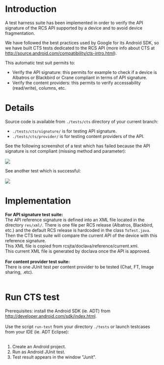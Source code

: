 # Introduction #

A test harness suite has been implemented in order to verify the API signature of the RCS API supported by a device and to avoid device fragmentation.

We have followed the best practices used by Google for its Android SDK, so we have built CTS tests dedicated to the RCS API (more info about CTS at http://source.android.com/compatibility/cts-intro.html).

This automatic test suit permits to:
- Verify the API signature: this permits for example to check if a device is Albatros or Blackbird or Crane compliant in terms of API signature.
- Verify the content providers: this permits to verify accessability (read/write), columns, etc.

# Details #

Source code is available from `./tests/cts` directory of your current branch:<br>
- <code>./tests/cts/signature/</code> is for testing API signature.<br>
- <code>./tests/cts/provider/</code> is for testing content providers of the API.<br>

See the following screenshot of a test which has failed because the API signature is not compliant (missing method and parameter):<br>
<br>
<img src='https://github.com/android-rcs/rcsjta/blob/master/docs/website/test_harness_ko.png'>

See another test which is successful:<br>
<br>
<img src='https://github.com/android-rcs/rcsjta/blob/master/docs/website/test_harness_ok.png'>

<h1>Implementation</h1>

<b>For API signature test suite:</b><br>
The API reference signature is defined into an XML file located in the directory <code>res/xml/</code>. There is one file per RCS release (Albatros, Blackbird, etc.) and the default RCS release is hardcoded in the class <code>ToTest.java</code>. Then the CTS test suite will compare the current API of the device with this reference signature.<br>
This XML file is copied from rcsjta/doclava/reference/current.xml.<br>
This current XML file is generated by doclava once the API is approved.<br>
<br>
<b>For content provider test suite:</b><br>
There is one JUnit test per content provider to be tested (Chat, FT, Image sharing, .etc).<br>
<br>
<h1>Run CTS test</h1>

Prerequisites: install the Android SDK (ie. ADT) from <a href='http://developer.android.com/sdk/index.html'>http://developer.android.com/sdk/index.html</a>.<br>
<br>
Use the script <code>run-test</code> from your directory <code>./tests</code> or launch testcases from your IDE (ie. ADT Eclipse):<br>
<br>
1) Create an Android project.<br>
2) Run as Android JUnit test.<br>
3) Test result appears in the window "Junit".<br>
